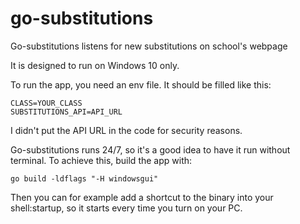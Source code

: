 # go-substitutions
Go-substitutions listens for new substitutions on school's webpage

It is designed to run on Windows 10 only.

To run the app, you need an env file. It should be filled like this:
```dotenv
CLASS=YOUR_CLASS
SUBSTITUTIONS_API=API_URL
```

I didn't put the API URL in the code for security reasons.

Go-substitutions runs 24/7, so it's a good idea to have it run without terminal. To achieve this, build the app with:
```
go build -ldflags "-H windowsgui" 
```

Then you can for example add a shortcut to the binary into your shell:startup, so it starts every time you turn on your PC.